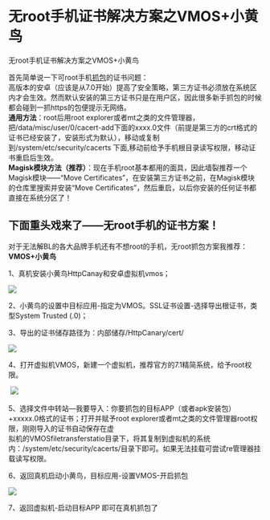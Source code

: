 # 无root手机证书解决方案之VMOS+小黄鸟

无root手机证书解决方案之VMOS+小黄鸟

首先简单说一下可root手机[抓包](https://so.csdn.net/so/search?q=%E6%8A%93%E5%8C%85&spm=1001.2101.3001.7020)的证书问题：  
高版本的安卓（应该是从7.0开始）提高了安全策略，第三方证书必须放在系统区内才会生效。然而默认安装的第三方证书只是在用户区，因此很多新手抓包的时候都会碰到一抓https的包便提示无网络。  
**通用方法**：root后用root explorer或者mt之类的文件管理器，把/data/misc/user/0/cacert-add下面的xxxx.0文件（前提是第三方的crt格式的证书已经安装了，安装形式为默认），移动或复制到/system/etc/security/cacerts 下面,移动前给予手机根目录读写权限，移动证书重启后生效。  
**Magisk模块方法（推荐）**：现在手机root基本都用的面具，因此墙裂推荐一个Magisk模块——“Move Certificates”，在安装第三方证书之前，在Magisk模块的仓库里搜索并安装“Move Certificates”，然后重启，以后你安装的任何证书都直接在系统分区了！

## 下面重头戏来了——无root手机的证书方案！

对于无法解BL的各大品牌手机还有不想root的手机，无root抓包方案我推荐：**VMOS+小黄鸟**

1、真机安装小黄鸟HttpCanay和安卓虚拟机vmos；

![](https://img-blog.csdnimg.cn/6b1039d8220f47908a6d36cae9b9eb7e.jpg?x-oss-process=image/watermark,type_ZHJvaWRzYW5zZmFsbGJhY2s,shadow_50,text_Q1NETiBAUemxvOS4uOeyl-mdolE=,size_20,color_FFFFFF,t_70,g_se,x_16)

2、小黄鸟的设置中目标应用-指定为VMOS。SSL证书设置-选择导出根证书，类型System Trusted (.0)；  

3、导出的证书储存路径为：内部储存/HttpCanary/cert/

![](https://img-blog.csdnimg.cn/d5b3c78a748a4965ba618de1ee3cce5c.jpg?x-oss-process=image/watermark,type_ZHJvaWRzYW5zZmFsbGJhY2s,shadow_50,text_Q1NETiBAUemxvOS4uOeyl-mdolE=,size_20,color_FFFFFF,t_70,g_se,x_16)

4、打开虚拟机VMOS，新建一个虚拟机，推荐官方的7.1精简系统，给予root权限。

 ![](https://img-blog.csdnimg.cn/d60e84fff6ff48609426e67e25bffca2.jpg?x-oss-process=image/watermark,type_ZHJvaWRzYW5zZmFsbGJhY2s,shadow_50,text_Q1NETiBAUemxvOS4uOeyl-mdolE=,size_20,color_FFFFFF,t_70,g_se,x_16)

5、选择文件中转站—我要导入：你要抓包的目标APP（或者apk安装包）+xxxxx.0格式的证书；打开并赋予root explorer或者mt之类的文件管理器root权限，刚刚导入的证书自动保存在虚  
拟机的VMOSfiletransferstatio目录下，将其复制到虚拟机的系统内：/system/etc/security/cacerts/目录下即可。如果无法挂载可尝试re管理器挂载读写权限。

6、返回真机启动小黄鸟，目标应用-设置VMOS-开启抓包

![](https://img-blog.csdnimg.cn/62075f818cb1465dab5ca2437a0e418e.jpg?x-oss-process=image/watermark,type_ZHJvaWRzYW5zZmFsbGJhY2s,shadow_50,text_Q1NETiBAUemxvOS4uOeyl-mdolE=,size_20,color_FFFFFF,t_70,g_se,x_16)

7、返回虚拟机-启动目标APP 即可在真机抓包了
